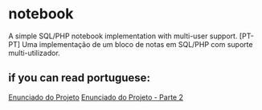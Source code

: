 # notebook
A simple SQL/PHP notebook implementation with multi-user support.
[PT-PT] Uma implementação de um bloco de notas em SQL/PHP com suporte multi-utilizador.
## if you can read portuguese:
[Enunciado do Projeto](https://fenix.tecnico.ulisboa.pt/downloadFile/845043405444001/Enunciado_parte1V8.pdf)
[Enunciado do Projeto - Parte 2](https://fenix.tecnico.ulisboa.pt/downloadFile/563568428716436/projeto2.pdf)
